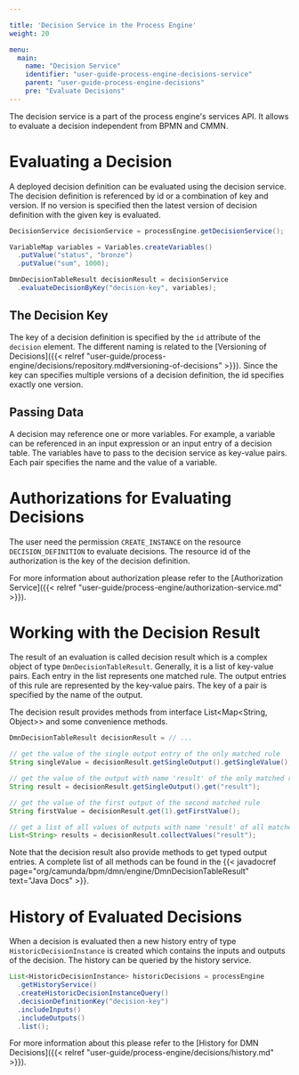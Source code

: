 ```yaml
---

title: 'Decision Service in the Process Engine'
weight: 20

menu:
  main:
    name: "Decision Service"
    identifier: "user-guide-process-engine-decisions-service"
    parent: "user-guide-process-engine-decisions"
    pre: "Evaluate Decisions"
---
```


The decision service is a part of the process engine's services API. It allows to evaluate a decision independent from BPMN and CMMN.

# Evaluating a Decision

A deployed decision definition can be evaluated using the decision service. The decision definition is referenced by id or a combination of key and version. If no version is specified then the latest version of decision definition with the given key is evaluated.

```java
DecisionService decisionService = processEngine.getDecisionService();

VariableMap variables = Variables.createVariables()
  .putValue("status", "bronze")
  .putValue("sum", 1000);

DmnDecisionTableResult decisionResult = decisionService
  .evaluateDecisionByKey("decision-key", variables);
```

## The Decision Key

The key of a decision definition is specified by the `id` attribute of the `decision` element. The different naming is related to the [Versioning of Decisions]({{< relref "user-guide/process-engine/decisions/repository.md#versioning-of-decisions" >}}). Since the key can specifies multiple versions of a decision definition, the id specifies exactly one version. 

## Passing Data

A decision may reference one or more variables. For example, a variable can be referenced in an input expression or an input entry of a decision table. The variables have to pass to the decision service as key-value pairs. Each pair specifies the name and the value of a variable.

# Authorizations for Evaluating Decisions

The user need the permission `CREATE_INSTANCE` on the resource `DECISION_DEFINITION` to evaluate decisions. The resource id of the authorization is the key of the decision definition.

For more information about authorization please refer to the [Authorization Service]({{< relref "user-guide/process-engine/authorization-service.md" >}}).

# Working with the Decision Result

The result of an evaluation is called decision result which is a complex object of type `DmnDecisionTableResult`. Generally, it is a list of key-value pairs. Each entry in the list represents one matched rule. The output entries of this rule are represented by the key-value pairs. The key of a pair is specified by the name of the output. 

The decision result provides methods from interface List\<Map\<String, Object\>\> and some convenience methods.

```java
DmnDecisionTableResult decisionResult = // ...

// get the value of the single output entry of the only matched rule 
String singleValue = decisionResult.getSingleOutput().getSingleValue();

// get the value of the output with name 'result' of the only matched rule
String result = decisionResult.getSingleOutput().get("result");

// get the value of the first output of the second matched rule
String firstValue = decisionResult.get(1).getFirstValue();

// get a list of all values of outputs with name 'result' of all matched rules
List<String> results = decisionResult.collectValues("result");
```

Note that the decision result also provide methods to get typed output entries. A complete list of all methods can be found in the {{< javadocref page="org/camunda/bpm/dmn/engine/DmnDecisionTableResult" text="Java Docs" >}}.

# History of Evaluated Decisions

When a decision is evaluated then a new history entry of type `HistoricDecisionInstance` is created which contains the inputs and outputs of the decision. The history can be queried by the history service.

```java
List<HistoricDecisionInstance> historicDecisions = processEngine
  .getHistoryService()
  .createHistoricDecisionInstanceQuery()
  .decisionDefinitionKey("decision-key")
  .includeInputs()
  .includeOutputs()
  .list();
```

For more information about this please refer to the [History for DMN Decisions]({{< relref "user-guide/process-engine/decisions/history.md" >}}).
